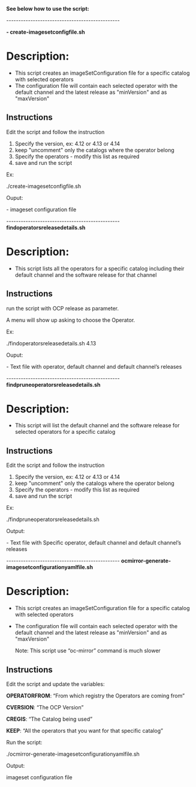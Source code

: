 **See below how to use the script:**

\-----------------------------------------------

**\- create-imagesetconfigfile.sh**
# Description: 
- This script creates an imageSetConfiguration file for a specific catalog
  with selected operators
- The configuration file will contain each selected operator with the default
  channel and the latest release as "minVersion" and as "maxVersion"
  
## Instructions
Edit the script and follow the instruction

1.  Specify the version, ex: 4.12 or 4.13 or 4.14
2.  keep "uncomment" only the catalogs where the operator belong
3.  Specify the operators - modify this list as required
4.  save and run the script

Ex:

./create-imagesetconfigfile.sh

Ouput:

\- imageset configuration file

\-----------------------------------------------
**findoperatorsreleasedetails.sh**

# Description: 
- This script lists all the operators for a specific catalog
  including their default channel and the software release for
  that channel

## Instructions

run the script with OCP release as parameter.

A menu will show up asking to choose the Operator.

Ex:

./findoperatorsreleasedetails.sh 4.13

Ouput:

\- Text file with operator, default channel and default channel’s releases

\-----------------------------------------------
**findpruneoperatorsreleasedetails.sh**

# Description: 
- This script will list the default channel and the software release for
  selected operators for a specific catalog


## Instructions
Edit the script and follow the instruction

1.  Specify the version, ex: 4.12 or 4.13 or 4.14
2.  keep "uncomment" only the catalogs where the operator belong
3.  Specify the operators - modify this list as required
4.  save and run the script

Ex:

./findpruneoperatorsreleasedetails.sh

Output:

\- Text file with Specific operator, default channel and default channel’s releases

\-----------------------------------------------
**ocmirror-generate-imagesetconfigurationyamlfile.sh**

# Description: 
- This script creates an imageSetConfiguration file for a specific catalog
  with selected operators
- The configuration file will contain each selected operator with the default
  channel and the latest release as "minVersion" and as "maxVersion"

  Note: This script use “oc-mirror” command is much slower

## Instructions
Edit the script and update the variables:

**OPERATORFROM**: “From which registry the Operators are coming from”

**CVERSION**: “The OCP Version”

**CREGIS**: “The Catalog being used”

**KEEP**: “All the operators that you want for that specific catalog”

Run the script:

./ocmirror-generate-imagesetconfigurationyamlfile.sh

Output:

imageset configuration file
